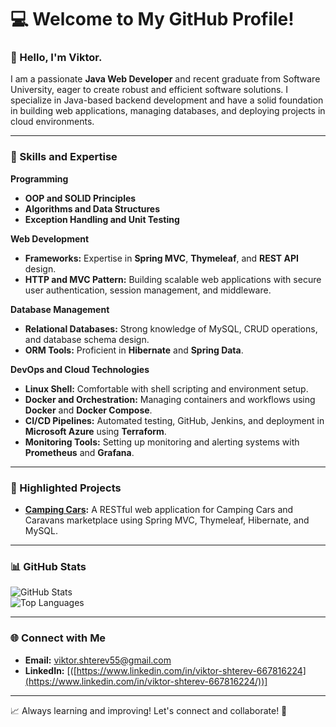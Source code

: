 # 💻 Welcome to My GitHub Profile!  

### 👋 Hello, I'm Viktor.
I am a passionate **Java Web Developer** and recent graduate from Software University, eager to create robust and efficient software solutions. I specialize in Java-based backend development and have a solid foundation in building web applications, managing databases, and deploying projects in cloud environments.  

---

### 🚀 Skills and Expertise  

**Programming**  
- **OOP and SOLID Principles** 
- **Algorithms and Data Structures**  
- **Exception Handling and Unit Testing**

**Web Development**  
- **Frameworks:** Expertise in **Spring MVC**, **Thymeleaf**, and **REST API** design.  
- **HTTP and MVC Pattern:** Building scalable web applications with secure user authentication, session management, and middleware.  

**Database Management**  
- **Relational Databases:** Strong knowledge of MySQL, CRUD operations, and database schema design.  
- **ORM Tools:** Proficient in **Hibernate** and **Spring Data**.  

**DevOps and Cloud Technologies**  
- **Linux Shell:** Comfortable with shell scripting and environment setup.  
- **Docker and Orchestration:** Managing containers and workflows using **Docker** and **Docker Compose**.  
- **CI/CD Pipelines:** Automated testing, GitHub, Jenkins, and deployment in **Microsoft Azure** using **Terraform**.  
- **Monitoring Tools:** Setting up monitoring and alerting systems with **Prometheus** and **Grafana**.  

---

### 📂 Highlighted Projects  
- **[Camping Cars]([link-to-repository](https://github.com/ViktorShterev/CampingCars-softuni-final-project)):** A RESTful web application for Camping Cars and Caravans marketplace using Spring MVC, Thymeleaf, Hibernate, and MySQL.   

---

### 📊 GitHub Stats  

![GitHub Stats](https://github-readme-stats.vercel.app/api?username=viktorshterev&show_icons=true&theme=radical)  
![Top Languages](https://github-readme-stats.vercel.app/api/top-langs/?username=viktorshterev&layout=compact&theme=radical)  

---

### 🌐 Connect with Me  
- **Email:** [viktor.shterev55@gmail.com](mailto:your.email@example.com)  
- **LinkedIn:** [([https://www.linkedin.com/in/viktor-shterev-667816224](https://www.linkedin.com/in/viktor-shterev-667816224/))]

---

📈 Always learning and improving! Let's connect and collaborate! 🚀  
